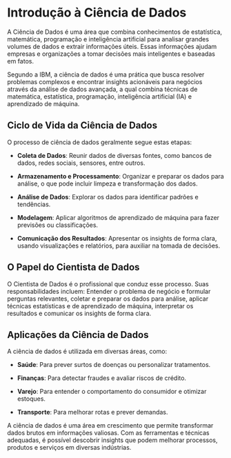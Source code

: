# Introdução à Ciência de Dados

A Ciência de Dados é uma área que combina conhecimentos de estatística, matemática, programação e inteligência artificial para analisar grandes volumes de dados e extrair informações úteis. Essas informações ajudam empresas e organizações a tomar decisões mais inteligentes e baseadas em fatos.

Segundo a IBM, a ciência de dados é uma prática que busca resolver problemas complexos e encontrar insights acionáveis para negócios através da análise de dados avançada, a qual combina técnicas de matemática, estatística, programação, inteligência artificial (IA) e aprendizado de máquina.

<!-- ![Matriz](../images/matriz.png) -->

## Ciclo de Vida da Ciência de Dados
O processo de ciência de dados geralmente segue estas etapas:

- **Coleta de Dados**: Reunir dados de diversas fontes, como bancos de dados, redes sociais, sensores, entre outros.

- **Armazenamento e Processamento**: Organizar e preparar os dados para análise, o que pode incluir limpeza e transformação dos dados.

- **Análise de Dados**: Explorar os dados para identificar padrões e tendências.

- **Modelagem**: Aplicar algoritmos de aprendizado de máquina para fazer previsões ou classificações.

- **Comunicação dos Resultados**: Apresentar os insights de forma clara, usando visualizações e relatórios, para auxiliar na tomada de decisões.

## O Papel do Cientista de Dados
O Cientista de Dados é o profissional que conduz esse processo. Suas responsabilidades incluem: Entender o problema de negócio e formular perguntas relevantes, coletar e preparar os dados para análise, aplicar técnicas estatísticas e de aprendizado de máquina, interpretar os resultados e comunicar os insights de forma clara.

## Aplicações da Ciência de Dados
A ciência de dados é utilizada em diversas áreas, como:

- **Saúde**: Para prever surtos de doenças ou personalizar tratamentos.

- **Finanças**: Para detectar fraudes e avaliar riscos de crédito.

- **Varejo**: Para entender o comportamento do consumidor e otimizar estoques.

- **Transporte**: Para melhorar rotas e prever demandas.


<!-- ## Ferramentas Comuns
Algumas das ferramentas e linguagens de programação mais utilizadas em ciência de dados são:

Python: Linguagem de programação com diversas bibliotecas para análise de dados.

R: Linguagem focada em estatística e visualização de dados.

Pandas: Biblioteca Python para manipulação de dados.

Matplotlib e Seaborn: Bibliotecas Python para criação de gráficos.

Jupyter Notebook: Ambiente interativo para escrever e executar código. -->

A ciência de dados é uma área em crescimento que permite transformar dados brutos em informações valiosas. Com as ferramentas e técnicas adequadas, é possível descobrir insights que podem melhorar processos, produtos e serviços em diversas indústrias.

